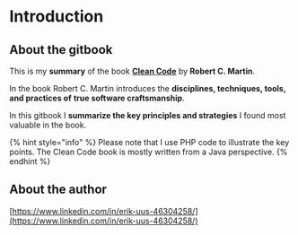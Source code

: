 # Introduction

## About the gitbook

This is my **summary** of the book [**Clean Code**](https://www.amazon.com/Clean-Code-Handbook-Software-Craftsmanship-ebook-dp-B001GSTOAM/dp/B001GSTOAM/) by **Robert C. Martin**.

In the book Robert C. Martin introduces the **disciplines, techniques, tools, and practices of** **true software craftsmanship**.

In this gitbook I **summarize the key principles and strategies** I found most valuable in the book.

{% hint style="info" %}
Please note that I use PHP code to illustrate the key points. The Clean Code book is mostly written from a Java perspective.
{% endhint %}

## About the author

[https://www.linkedin.com/in/erik-uus-46304258/](https://www.linkedin.com/in/erik-uus-46304258/)
